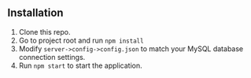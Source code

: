 ## Installation

 1. Clone this repo.
 2. Go to project root and run `npm install`
 3. Modify `server->config->config.json` to match your MySQL database connection settings.
 4. Run `npm start` to start the application.
